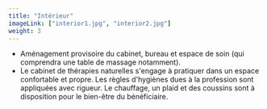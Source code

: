 ```yaml
---
title: "Intérieur"
imageLink: ["interior1.jpg", "interior2.jpg"]
weight: 3
---
```


* Aménagement provisoire du cabinet​​, bureau et espace de soin (qui comprendra une table de massage notamment).
* Le cabinet de thérapies naturelles s'engage à pratiquer dans un espace confortable et propre. Les règles d'hygiènes dues à la profession sont appliquées avec rigueur. Le chauffage, un plaid  et des coussins sont à disposition pour le bien-être du bénéficiaire.
